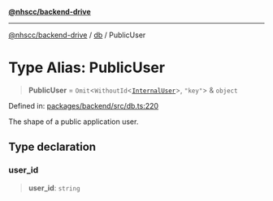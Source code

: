 [**@nhscc/backend-drive**](../../README.md)

***

[@nhscc/backend-drive](../../README.md) / [db](../README.md) / PublicUser

# Type Alias: PublicUser

> **PublicUser** = `Omit`\<`WithoutId`\<[`InternalUser`](InternalUser.md)\>, `"key"`\> & `object`

Defined in: [packages/backend/src/db.ts:220](https://github.com/nhscc/drive.api.hscc.bdpa.org/blob/df5b4b7c72e05ed9c30cb0da8579abce7387b8fa/packages/backend/src/db.ts#L220)

The shape of a public application user.

## Type declaration

### user\_id

> **user\_id**: `string`
